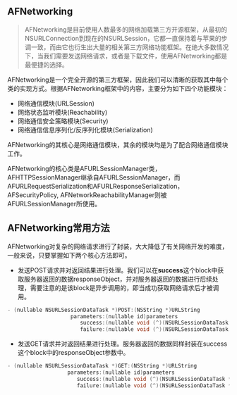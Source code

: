 ## AFNetworking

> AFNetworking是目前使用人数最多的网络加载第三方开源框架，从最初的NSURLConnection到现在的NSURLSession，它都一直保持着与苹果的步调一致，而由它也衍生出大量的相关第三方网络功能框架。在绝大多数情况下，当我们需要发送网络请求，或者是下载文件，使用AFNetworking都是最便捷的选择。

AFNetworking是一个完全开源的第三方框架，因此我们可以清晰的获取其中每个类的实现方式。根据AFNetworking框架中的内容，主要分为如下四个功能模块：

* 网络通信模块(URLSession)
* 网络状态监听模块(Reachability)
* 网络通信安全策略模块(Security)
* 网络通信信息序列化/反序列化模块(Serialization)

AFNetworking的其核心是网络通信模块，其余的模块均是为了配合网络通信模块工作。

AFNetworking的核心类是AFURLSessionManager类，AFHTTPSessionManager继承自AFURLSessionManager，而AFURLRequestSerialization和AFURLResponseSerialization， AFSecurityPolicy, AFNetworkReachabilityManager则被AFURLSessionManager所使用。

## AFNetworking常用方法

AFNetworking对复杂的网络请求进行了封装，大大降低了有关网络开发的难度，一般来说，只要掌握如下两个核心方法即可。

* 发送POST请求并对返回结果进行处理。我们可以在**success**这个block中获取服务器返回的数据responseObject，并对服务器返回的数据进行后续处理，需要注意的是该block是异步调用的，即当成功获取网络请求后才被调用。

```objectivec
- (nullable NSURLSessionDataTask *)POST:(NSString *)URLString
                    parameters:(nullable id)parameters
                       success:(nullable void (^)(NSURLSessionDataTask *task, id _Nullable responseObject))success
                       failure:(nullable void (^)(NSURLSessionDataTask * _Nullable task, NSError *error))failure;
```

* 发送GET请求并对返回结果进行处理。服务器返回的数据同样封装在success这个block中的responseObject参数中。

```objectivec
- (nullable NSURLSessionDataTask *)GET:(NSString *)URLString
                   parameters:(nullable id)parameters
                      success:(nullable void (^)(NSURLSessionDataTask *task, id _Nullable responseObject))success
                      failure:(nullable void (^)(NSURLSessionDataTask * _Nullable task, NSError *error))failure;
```
